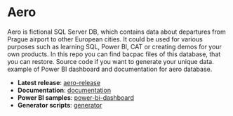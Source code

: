 # Aero
Aero is fictional SQL Server DB, which contains data about departures from Prague airport to other European cities. It could be used for various purposes such as learning SQL, Power BI, CAT or creating demos for your own products. In this repo you can find bacpac files of this database, that you can restore. Source code if you want to generate your unique data. example of Power BI dashboard and documentation for aero database.
* **Latest release**: [aero-release](aero-release)
* **Documentation**: [documentation](documentation)
* **Power BI samples**: [power-bi-dashboard](power-bi-dashboard)
* **Generator scripts**: [generator](scripts)
